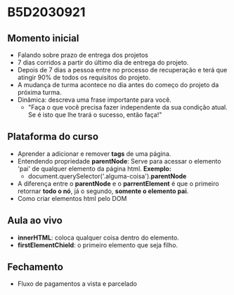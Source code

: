 # B5D2030921

## Momento inicial

- Falando sobre prazo de entrega dos projetos
- 7 dias corridos a partir do último dia de entrega do projeto.
- Depois de 7 dias a pessoa entre no processo de recuperação e terá que atingir 90% de todos os requisitos do projeto.
- A mudança de turma acontece no dia antes do começo do projeto da próxima turma.
- Dinâmica: descreva uma frase importante para você.
  - "Faça o que você precisa fazer independente da sua condição atual. Se é isto que lhe trará o sucesso, então faça!"

## Plataforma do curso

- Aprender a adicionar e remover **tags** de uma página.
- Entendendo propriedade **parentNode**: Serve para acessar o elemento 'pai' de qualquer elemento da página html. **Exemplo:**
  - document.querySelector('.alguma-coisa').**parentNode**
- A diferença entre o **parentNode** e o **parrentElement** é que o primeiro retornar **todo o nó**, já o segundo, **somente o elemento pai**.
- Como criar elementos html pelo DOM

## Aula ao vivo

- **innerHTML**: coloca qualquer coisa dentro do elemento.
- **firstElementChield**: o primeiro elemento que seja filho.

## Fechamento

- Fluxo de pagamentos a vista e parcelado